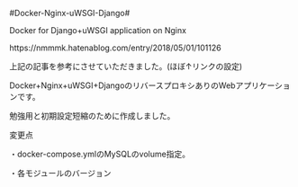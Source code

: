 #Docker-Nginx-uWSGI-Django#

<p>Docker for Django+uWSGI application on Nginx</p>

<p>https://nmmmk.hatenablog.com/entry/2018/05/01/101126</p>

<p>上記の記事を参考にさせていただきました。(ほぼ↑リンクの設定)</p>

<p>Docker+Nginx+uWSGI+DjangoのリバースプロキシありのWebアプリケーションです。</p>

<p>勉強用と初期設定短縮のために作成しました。</p>

<p>変更点</p>

<p>・docker-compose.ymlのMySQLのvolume指定。</p>

<p>・各モジュールのバージョン</p>
